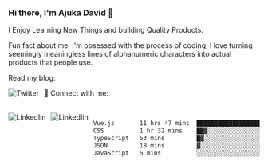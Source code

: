 ### Hi there, I'm Ajuka David 🥷

I Enjoy Learning New Things and building Quality Products.

Fun fact about me: I'm obsessed with the process of coding, I love turning seemingly meaningless lines of alphanumeric characters into actual products that people use.

Read my blog:

<a href="https://tobit.hashnode.dev/"> <img src="https://img.shields.io/badge/Hashnode-2962FF?style=for-the-badge&logo=hashnode&logoColor=white"
     alt="Twitter"
     style="float: left; margin-right: 10px;" /> </a>


📱 Connect with me: 

<br />
<a href="https://www.linkedin.com/in/david-ajuka-630660144/"> <img src="https://img.shields.io/badge/LinkedIn-0077B5?style=for-the-badge&logo=linkedin&logoColor=white"
     alt="LinkedIin"
     style="float: left; margin-right: 10px;" /> </a> <a href="mailto:ajuka.zephiniah@gmail.com"> <img src="https://img.shields.io/badge/Gmail-D14836?style=for-the-badge&logo=gmail&logoColor=white"
     alt="LinkedIin"
     style="float: left; margin-right: 10px;" /> </a>
     

<!--START_SECTION:waka-->

```txt
Vue.js       11 hrs 47 mins  ████████████████████░░░░░   80.60 %
CSS          1 hr 32 mins    ██▓░░░░░░░░░░░░░░░░░░░░░░   10.60 %
TypeScript   53 mins         █▓░░░░░░░░░░░░░░░░░░░░░░░   06.12 %
JSON         18 mins         ▓░░░░░░░░░░░░░░░░░░░░░░░░   02.07 %
JavaScript   5 mins          ░░░░░░░░░░░░░░░░░░░░░░░░░   00.61 %
```

<!--END_SECTION:waka-->
